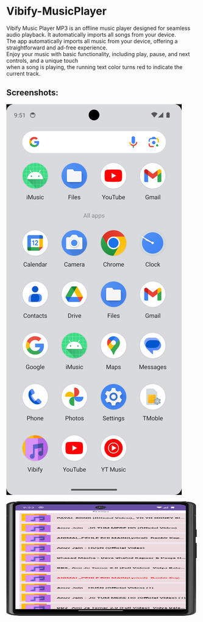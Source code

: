 # Vibify-MusicPlayer
Vibify Music Player MP3 is an offline music player designed for seamless audio playback. It automatically imports all songs from your device.
<br>
The app automatically imports all music from your device, offering a straightforward and ad-free experience.
<br>
 Enjoy your music with basic functionality, including play, pause, and next controls, and a unique touch<br>
 when a song is playing, the running text color turns red to indicate the current track.

 ## Screenshots:
 
 ![App View](https://github.com/official-kundansharma/Vibify-MusicPlayer/blob/main/Image/image1.png)

<img src="https://github.com/official-kundansharma/Vibify-MusicPlayer/blob/main/Image/img4.png" alt="Description of Image" width="500" height="300">

